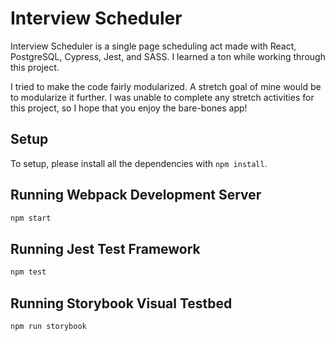 # Interview Scheduler

Interview Scheduler is a single page scheduling act made with React, PostgreSQL, Cypress, Jest, and SASS. I learned a ton while working through this project.

I tried to make the code fairly modularized. A stretch goal of mine would be to modularize it further. I was unable to complete any stretch activities for this project, so I hope that you enjoy the bare-bones app!

## Setup

To setup, please install all the dependencies with `npm install`.

## Running Webpack Development Server

```sh
npm start
```

## Running Jest Test Framework

```sh
npm test
```

## Running Storybook Visual Testbed

```sh
npm run storybook
```

